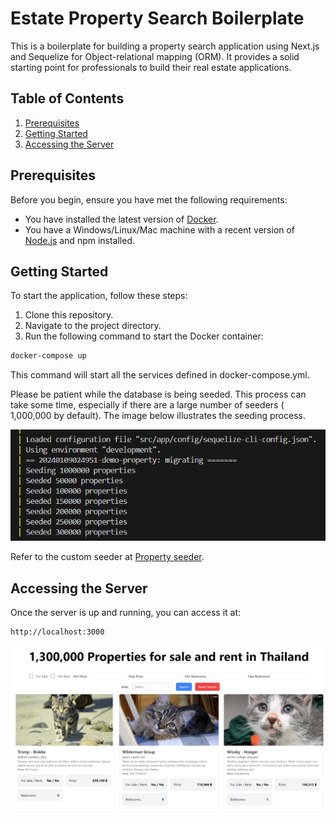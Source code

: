# Estate Property Search Boilerplate

This is a boilerplate for building a property search application using Next.js and Sequelize for Object-relational mapping (ORM). It provides a solid starting point for professionals to build their real estate applications.

## Table of Contents

1. [Prerequisites](#prerequisites)
2. [Getting Started](#getting-started)
3. [Accessing the Server](#accessing-the-server)

## Prerequisites

Before you begin, ensure you have met the following requirements:

- You have installed the latest version of [Docker](https://www.docker.com/get-started).
- You have a Windows/Linux/Mac machine with a recent version of [Node.js](https://nodejs.org/en/download/) and npm installed.

## Getting Started

To start the application, follow these steps:

1. Clone this repository.
2. Navigate to the project directory.
3. Run the following command to start the Docker container:

```bash
docker-compose up
```

This command will start all the services defined in docker-compose.yml.

Please be patient while the database is being seeded. This process can take some time, especially if there are a large number of seeders ( 1,000,000 by default). The image below illustrates the seeding process.

![Screenshot of the application](./doc/images/seeder_process.png)

Refer to the custom seeder at [Property seeder](https://github.com/pitchayakit/next-js-boilerplate/blob/master/src/app/database/seeders/20240109024951-demo-property.js).

## Accessing the Server

Once the server is up and running, you can access it at:
```
http://localhost:3000
```

![Screenshot of the application](./doc/images/home_page.png)